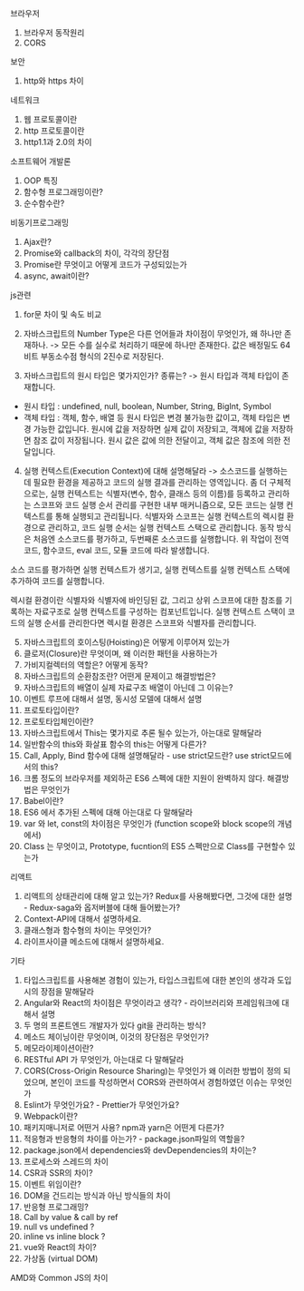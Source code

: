 브라우저
1. 브라우저 동작원리
2. CORS

보안
1. http와 https 차이

네트워크
1. 웹 프로토콜이란
2. http 프로토콜이란
3. http1.1과 2.0의 차이

소프트웨어 개발론
1. OOP 특징
2. 함수형 프로그래밍이란?
3. 순수함수란?

비동기프로그래밍
1. Ajax란?
2. Promise와 callback의 차이, 각각의 장단점
3. Promise란 무엇이고 어떻게 코드가 구성되있는가
4. async, await이란?

js관련
1. for문 차이 및 속도 비교

2. 자바스크립트의 Number Type은 다른 언어들과 차이점이 무엇인가, 왜 하나만 존재하나.
-> 모든 수를 실수로 처리하기 때문에 하나만 존재한다.
값은 배정밀도 64비트 부동소수점 형식의 2진수로 저장된다. 

3. 자바스크립트의 원시 타입은 몇가지인가? 종류는?
-> 원시 타입과 객체 타입이 존재합니다.
 - 원시 타입 : undefined, null, boolean, Number, String, BigInt, Symbol
 - 객체 타입 : 객체, 함수, 배열 등
원시 타입은 변경 불가능한 값이고, 객체 타입은 변경 가능한 값입니다.
원시에 값을 저장하면 실제 값이 저장되고, 객체에 값을 저장하면 참조 값이 저장됩니다.
원시 값은 값에 의한 전달이고, 객체 값은 참조에 의한 전달입니다. 

4. 실행 컨텍스트(Execution Context)에 대해 설명해달라
-> 소스코드를 실행하는 데 필요한 환경을 제공하고 코드의 실행 결과를 관리하는 영역입니다. 
좀 더 구체적으로는, 실행 컨텍스트는 식별자(변수, 함수, 클래스 등의 이름)를 등록하고 관리하는 스코프와 
코드 실행 순서 관리를 구현한 내부 매커니즘으로, 모든 코드는 실행 컨텍스트를 통해 실행되고 관리됩니다.
식별자와 스코프는 실행 컨텍스트의 렉시컬 환경으로 관리하고, 
코드 실행 순서는 실행 컨텍스트 스택으로 관리합니다. 
동작 방식은 처음엔 소스코드를 평가하고, 두번째론 소스코드를 실행합니다.
위 작업이 전역코드, 함수코드, eval 코드, 모듈 코드에 따라 발생합니다.

소스 코드를 평가하면 실행 컨텍스트가 생기고, 
실행 컨텍스트를 실행 컨텍스트 스택에 추가하여 코드를 실행합니다. 

렉시컬 환경이란 식별자와 식별자에 바인딩된 값, 그리고 상위 스코프에 대한 참조를 기록하는 자료구조로 실행 컨텍스트를 구성하는 컴포넌트입니다.
실행 컨텍스트 스택이 코드의 실행 순서를 관리한다면 렉시컬 환경은 스코프와 식별자를 관리합니다.

5. 자바스크립트의 호이스팅(Hoisting)은 어떻게 이루어져 있는가
6. 클로저(Closure)란 무엇이며, 왜 이러한 패턴을 사용하는가
7. 가비지컬렉터의 역할은? 어떻게 동작?
8. 자바스크립트의 순환참조란? 어떤게 문제이고 해결방법은?
9. 자바스크립트의 배열이 실제 자료구조 배열이 아닌데 그 이유는?
10. 이벤트 루프에 대해서 설명, 동시성 모델에 대해서 설명
11. 프로토타입이란?
12. 프로토타입체인이란?
13. 자바스크립트에서 This는 몇가지로 추론 될수 있는가, 아는대로 말해달라
14. 일반함수의 this와 화살표 함수의 this는 어떻게 다른가?
15. Call, Apply, Bind 함수에 대해 설명해달라 - use strict모드란? use strict모드에서의 this?
16. 크롬 정도의 브라우저를 제외하곤 ES6 스펙에 대한 지원이 완벽하지 않다. 해결방법은 무엇인가
17. Babel이란?
18. ES6 에서 추가된 스펙에 대해 아는대로 다 말해달라
19. var 와 let, const의 차이점은 무엇인가 (function scope와 block scope의 개념에서)
20. Class 는 무엇이고, Prototype, fucntion의 ES5 스펙만으로 Class를 구현할수 있는가

리액트
1. 리액트의 상태관리에 대해 알고 있는가? Redux를 사용해봤다면, 그것에 대한 설명 - Redux-saga와 옵저버블에 대해 들어봤는가?
2. Context-API에 대해서 설명하세요.
3. 클래스형과 함수형의 차이는 무엇인가?
4. 라이프사이클 메소드에 대해서 설명하세요.

기타
1. 타입스크립트를 사용해본 경험이 있는가, 타입스크립트에 대한 본인의 생각과 도입시의 장점을 말해달라
2. Angular와 React의 차이점은 무엇이라고 생각? - 라이브러리와 프레임워크에 대해서 설명
3. 두 명의 프론트엔드 개발자가 있다 git을 관리하는 방식?
4. 메소드 체이닝이란 무엇이며, 이것의 장단점은 무엇인가?
5. 메모라이제이션이란?
6. RESTful API 가 무엇인가, 아는대로 다 말해달라
7. CORS(Cross-Origin Resource Sharing)는 무엇인가 왜 이러한 방법이 정의 되었으며, 본인이 코드를 작성하면서 CORS와 관련하여서 경험하였던 이슈는 무엇인가
8. Eslint가 무엇인가요?  - Prettier가 무엇인가요?
9. Webpack이란?
10. 패키지매니저로 어떤거 사용? npm과 yarn은 어떤게 다른가?
11. 적응형과 반응형의 차이를 아는가? - package.json파일의 역할을?
12. package.json에서 dependencies와 devDependencies의 차이는?
13. 프로세스와 스레드의 차이
14. CSR과 SSR의 차이?
15. 이벤트 위임이란?
16. DOM을 건드리는 방식과 아닌 방식들의 차이
17. 반응형 프로그래밍?
18. Call by value & call by ref
19. null vs undefined ?
20. inline vs inline block ?
21. vue와 React의 차이? 
22. 가상돔 (virtual DOM)

AMD와 Common JS의 차이
